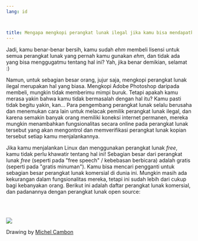 ```yaml
---
lang: id



title: Mengapa mengkopi perangkat lunak ilegal jika kamu bisa mendapatkannya secara bebas?
---
```


Jadi, kamu benar-benar bersih, kamu sudah *ehm* membeli lisensi untuk semua perangkat lunak yang pernah kamu gunakan *ehm*, dan tidak ada yang bisa menggugatmu tentang hal ini? Yah, jika benar demikian, selamat :)

Namun, untuk sebagian besar orang, jujur saja, mengkopi perangkat lunak ilegal merupakan hal yang biasa. Mengkopi Adobe Photoshop daripada membeli, mungkin tidak memberimu mimpi buruk. Tetapi apakah kamu merasa yakin bahwa kamu tidak bermasalah dengan hal itu? Kamu pasti tidak begitu yakin, kan... Para pengembang perangkat lunak selalu berusaha dan menemukan cara lain untuk melacak pemilik perangkat lunak ilegal, dan karena semakin banyak orang memiliki koneksi internet permanen, mereka mungkin menambahkan fungsionalitas secara online pada perangkat lunak tersebut yang akan mengontrol dan memverifikasi perangkat lunak kopian tersebut setiap kamu menjalankannya.

Jika kamu menjalankan Linux dan menggunakan perangkat lunak <i>free</i>, kamu tidak perlu khawatir tentang hal ini! Sebagian besar dari perangkat lunak <i>free</i> (seperti pada "free speech" / kebebasan berbicara) adalah gratis (seperti pada "gratis minuman"). Kamu bisa mencari pengganti untuk sebagian besar perangkat lunak komersial di dunia ini. Mungkin masih ada kekurangan dalam fungsionalitas mereka, tetapi ini sudah lebih dari cukup bagi kebanyakan orang. Berikut ini adalah daftar perangkat lunak komersial, dan padanannya dengan perangkat lunak open source:

<?php

table_parser ("Ya", "Tidak", "Komersial", "Source Terbuka", "Ada di
Windows?");

?>

<br /><br>

<img src="Images/warez.png" />

Drawing by <a href="http://michel.cambon.free.fr/ampere/salle1bis.htm">Michel Cambon</a>





